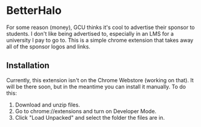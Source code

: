 # BetterHalo
For some reason (money), GCU thinks it's cool to advertise their sponsor to students. I don't like being advertised to, especially in an LMS for a university I pay to go to. This is a simple chrome extension that takes away all of the sponsor logos and links.

## Installation
Currently, this extension isn't on the Chrome Webstore (working on that). It will be there soon, but in the meantime you can install it manually. To do this:
1. Download and unzip files.
2. Go to chrome://extensions and turn on Developer Mode.
3. Click "Load Unpacked" and select the folder the files are in.